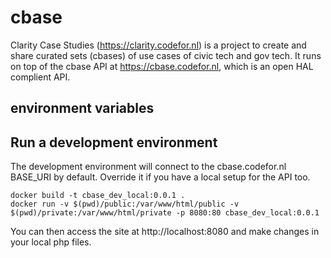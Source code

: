 # cbase
Clarity Case Studies (https://clarity.codefor.nl) is a project to create and share curated sets (cbases) of use cases of civic tech and gov tech. It runs on top of the cbase API at https://cbase.codefor.nl, which is an open HAL complient API.

## environment variables

## Run a development environment

The development environment will connect to the cbase.codefor.nl BASE_URI by default. Override it if you have a local setup for the API too.

```
docker build -t cbase_dev_local:0.0.1 .
docker run -v $(pwd)/public:/var/www/html/public -v $(pwd)/private:/var/www/html/private -p 8080:80 cbase_dev_local:0.0.1
```

You can then access the site at http://localhost:8080 and make changes in your local php files.
